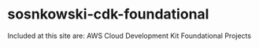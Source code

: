 # sosnkowski-cdk-foundational
Included at this site are:
AWS Cloud Development Kit Foundational Projects
